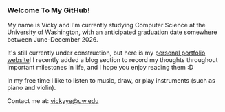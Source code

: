 <!---
vickycye/vickycye is a ✨ special ✨ repository because its `README.md` (this file) appears on your GitHub profile.
You can click the Preview link to take a look at your changes.
--->

### Welcome To My GitHub!
My name is Vicky and I'm currently studying Computer Science at the University of Washington, with an anticipated graduation date somewhere
between June-December 2026. 

It's still currently under construction, but here is my [personal portfolio website](https://vickycye.github.io/vickycye/)!
I recently added a blog section to record my thoughts throughout important milestones in life, and I hope you enjoy reading them :D

In my free time I like to listen to music, draw, or play instruments (such as piano and violin). 

Contact me at: vickyye@uw.edu
